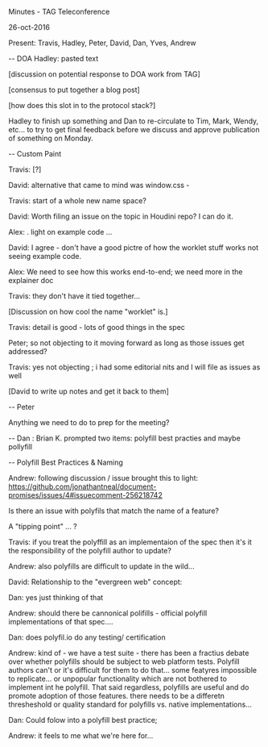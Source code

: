 Minutes - TAG Teleconference 

26-oct-2016

Present: Travis, Hadley, Peter, David, Dan, Yves, Andrew

--
DOA
Hadley: pasted text 

[discussion on potential response to DOA work from TAG]

[consensus to put together a blog post]

[how does this slot in to the protocol stack?]

Hadley to finish up something and Dan to re-circulate to Tim, Mark, Wendy, etc... to try to get final feedback before we discuss and approve publication of something on Monday.

--
Custom Paint

Travis:  [?]

David: alternative that came to mind was window.css - 

Travis: start of a whole new name space?

David: Worth filing an issue on the topic in Houdini repo?  I can do it.

Alex: . light on example code ... 

David: I agree - don't have a good pictre of how the worklet stuff works not seeing example code.

Alex: We need to see how this works end-to-end; we need more in the explainer doc

Travis: they don't have it tied together...

[Discussion on how cool the name "worklet" is.]

Travis: detail is good - lots of good things in the spec

Peter; so not objecting to it moving forward as long as those issues get addressed?

Travis: yes not objecting ; i had some editorial nits and I will file as issues as well

[David to write up notes and get it back to them]

--
Peter

Anything we need to do to prep for the meeting?

--
Dan : Brian K. prompted two items: polyfill best practies and maybe pollyfill 

--
Polyfill Best Practices & Naming

Andrew: following discussion / issue brought this to light:
https://github.com/jonathantneal/document-promises/issues/4#issuecomment-256218742

Is there an issue with polyfils that match the name of a feature?

A "tipping point" ... ?

Travis: if you treat the polyffill as an implementaion of the spec then it's it the responsibility of the polyfill author to update?

Andrew: also polyfills are difficult to update in the wild...

David: Relationship to the "evergreen web" concept:

Dan: yes just thinking of that

Andrew: should there be cannonical polifills - official polyfill implementations of that spec....

Dan: does polyfil.io do any testing/ certification

Andrew: kind of - we have a test suite - there has been a fractius debate over whether polyfills should be subject to web platform tests. Polyfill authors can't or it's difficult for them to do that... some featyres impossible to replicate... or unpopular functionality which are not bothered to implement int he polyfill. That said regardless, polyfills are useful and do promote adoption of those features. there needs to be a differetn thresheshold or quality standard for polyfills vs. native implementations...

Dan: Could folow into a polyfill best practice;

Andrew: it feels to me what we're here for...


